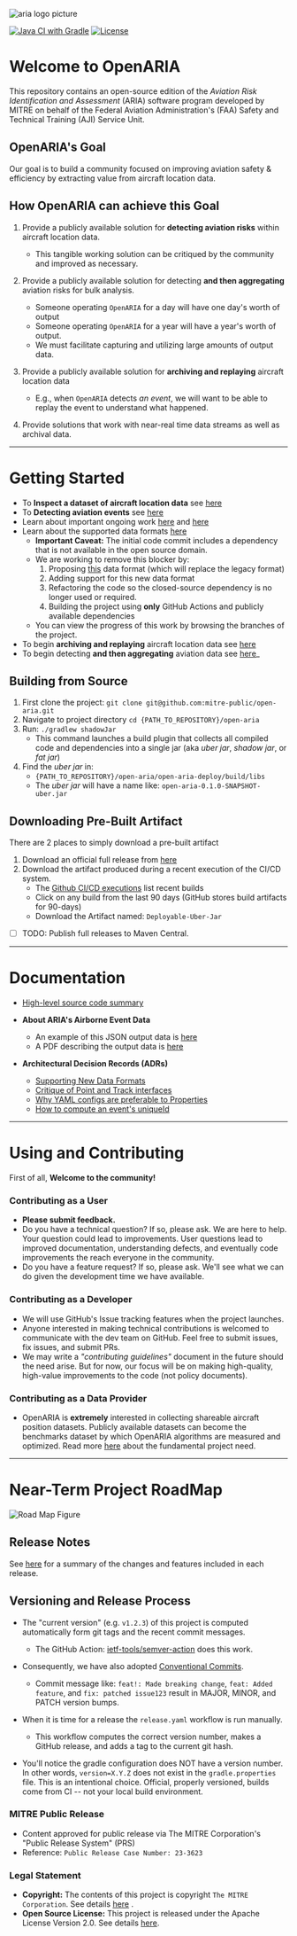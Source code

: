 
![aria logo picture](./docs/assets/DFW-Airspace-Graph.gif)

[![Java CI with Gradle](https://github.com/mitre-public/open-aria/actions/workflows/gradle.yml/badge.svg)](https://github.com/mitre-public/open-aria/actions/workflows/gradle.yml)
[![License](https://img.shields.io/:license-apache-brightgreen.svg)](http://www.apache.org/licenses/LICENSE-2.0.html)

# Welcome to OpenARIA

This repository contains an open-source edition of the _Aviation Risk Identification and Assessment_ (ARIA) software
program developed by MITRE on behalf of the Federal Aviation Administration's (FAA) Safety and Technical Training (AJI)
Service Unit.

## OpenARIA's Goal

Our goal is to build a community focused on improving aviation safety & efficiency by extracting value from aircraft
location data.

## How OpenARIA can achieve this Goal

1. Provide a publicly available solution for **detecting aviation risks** within aircraft location data.
    - This tangible working solution can be critiqued by the community and improved as necessary.


2. Provide a publicly available solution for detecting **and then aggregating** aviation risks for bulk
   analysis.
    - Someone operating `OpenARIA` for a day will have one day's worth of output
    - Someone operating `OpenARIA` for a year will have a year's worth of output.
    - We must facilitate capturing and utilizing large amounts of output data.


3. Provide a publicly available solution for **archiving and replaying** aircraft location data
    - E.g., when `OpenARIA` detects _an event_, we will want to be able to replay the event to understand what happened.


4. Provide solutions that work with near-real time data streams as well as archival data.

---

# Getting Started

- To **Inspect a dataset of aircraft location data** see [here](./docs/how-to/inspect-dataset.md)
- To **Detecting aviation events** see [here](./docs/how-to/detect-encounters.md)
- Learn about important ongoing work [here](./docs/ADRs/supportingNewFormats.md)
  and [here](./docs/ADRs/pointInterfaceCritique2.md)
- Learn about the supported data formats [here](./docs/csv-data-format.md)
    - **Important Caveat:** The initial code commit includes a dependency that is not available in the open source
      domain.
    - We are working to remove this blocker by:
        1. Proposing [this](./docs/csv-data-format.md) data format (which will replace the legacy format)
        2. Adding support for this new data format
        3. Refactoring the code so the closed-source dependency is no longer used or required.
        4. Building the project using **only** GitHub Actions and publicly available dependencies
    - You can view the progress of this work by browsing the branches of the project.
- To begin **archiving and replaying** aircraft location data see [here](./docs/how-to/replay-encounters.md)
- To begin detecting **and then aggregating** aviation data see [here](./docs/how-to/aggregate-encounters.md)_

## Building from Source

1. First clone the project: `git clone git@github.com:mitre-public/open-aria.git`
2. Navigate to project directory `cd {PATH_TO_REPOSITORY}/open-aria`
3. Run: `./gradlew shadowJar`
    - This command launches a build plugin that collects all compiled code and dependencies into a single
      jar (aka _uber jar_, _shadow jar_, or _fat jar_)
4. Find the _uber jar_ in:
    - `{PATH_TO_REPOSITORY}/open-aria/open-aria-deploy/build/libs`
    - The _uber jar_ will have a name like: `open-aria-0.1.0-SNAPSHOT-uber.jar`

## Downloading Pre-Built Artifact
There are 2 places to simply download a pre-built artifact
1. Download an official full release from [here](https://github.com/mitre-public/open-aria/releases)
2. Download the artifact produced during a recent execution of the CI/CD system.
    - The [Github CI/CD executions](https://github.com/mitre-public/open-aria/actions/workflows/gradle.yml) list recent builds
    - Click on any build from the last 90 days (GitHub stores build artifacts for 90-days)
    - Download the Artifact named: `Deployable-Uber-Jar`

- [ ] TODO: Publish full releases to Maven Central.

---

# Documentation

- [High-level source code summary](docs/codeIntro.md)


- **About ARIA's Airborne Event Data**
    - An example of this JSON output data is [here](open-aria-airborne/src/test/resources/scaryTrackOutput.json)
    - A PDF describing the output data is [here](open-aria-airborne/airborneDataSpec_v3.pdf)


- **Architectural Decision Records (ADRs)**
    - [Supporting New Data Formats](./docs/ADRs/supportingNewFormats.md)
    - [Critique of Point and Track interfaces](docs/ADRs/pointInterfaceCritique.md)
    - [Why YAML configs are preferable to Properties](docs/ADRs/yamlOverProperties.md)
    - [How to compute an event's uniqueId](docs/ADRs/computingUniqueId.md)

---

# Using and Contributing

First of all, **Welcome to the community!**

### Contributing as a User

- **Please submit feedback.**
- Do you have a technical question? If so, please ask. We are here to help. Your question could lead to improvements.
  User questions lead to improved documentation, understanding defects, and eventually code improvements the reach
  everyone in the community.
- Do you have a feature request? If so, please ask. We'll see what we can do given the development time we have
  available.

### Contributing as a Developer

- We will use GitHub's Issue tracking features when the project launches.
- Anyone interested in making technical contributions is welcomed to communicate with the dev team on GitHub. Feel free
  to submit issues, fix issues, and submit PRs.
- We may write a _"contributing guidelines"_ document in the future should the need arise. But for now, our focus will
  be on making high-quality, high-value improvements to the code (not policy documents).

### Contributing as a Data Provider

- OpenARIA is **extremely** interested in collecting shareable aircraft position datasets. Publicly available datasets
  can become the benchmarks dataset by which OpenARIA algorithms are measured and optimized. Read more [here](docs/shared-datasets.md) about
  the fundamental project need.

---

# Near-Term Project RoadMap

![Road Map Figure](docs/assets/OpenARIA-Roadmap.png)

## Release Notes

See [here](./docs/release-notes.md) for a summary of the changes and features included in each release.

## Versioning and Release Process

- The "current version" (e.g. `v1.2.3`) of this project is computed automatically form git tags and the recent commit
  messages.
    - The GitHub Action: [ietf-tools/semver-action](https://github.com/ietf-tools/semver-action) does this work.
- Consequently, we have also adopted [Conventional Commits](https://www.conventionalcommits.org/en/v1.0.0/).
    - Commit message like: `feat!: Made breaking change`, `feat: Added feature`, and `fix: patched issue123` result in
      MAJOR, MINOR, and PATCH version bumps.
- When it is time for a release the `release.yaml` workflow is run manually.
    - This workflow computes the correct version number, makes a GitHub release, and adds a tag to the current git hash.


- You'll notice the gradle configuration does NOT have a version number. In other words, `version=X.Y.Z` does not exist
  in the `gradle.properties` file. This is an intentional choice. Official, properly versioned, builds come from CI --
  not your local build environment.

### MITRE Public Release

- Content approved for public release via The MITRE Corporation's "Public Release System" (PRS)
- Reference:  `Public Release Case Number: 23-3623`

### Legal Statement

- **Copyright:** The contents of this project is copyright `The MITRE Corporation`. See details [here](COPYRIGHT.txt) .
- **Open Source License:** This project is released under the Apache License Version 2.0. See details [here](LICENSE).